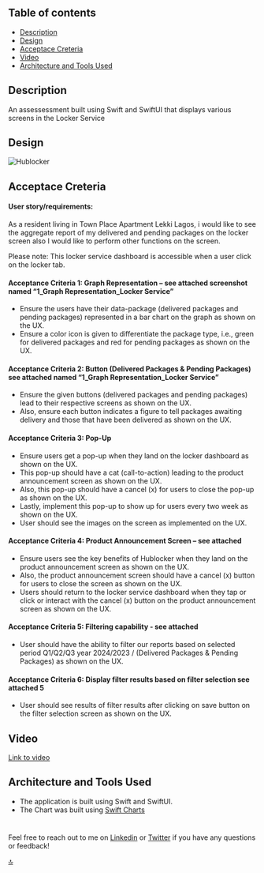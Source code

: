 ## Table of contents

- [Description](#Description)
- [Design](#Design)
- [Acceptace Creteria](#Acceptace-Creteria)
- [Video](#Video)
- [Architecture and Tools Used](#Architecture-and-Tools-Used)


## Description
An assessessment built using Swift and SwiftUI that displays various screens in the Locker Service

## Design
![Hublocker](https://github.com/saladel/Hublocker/assets/53665585/2c3e7d89-cd0d-40bf-ae48-6947f79d2cf2)

## Acceptace Creteria

#### User story/requirements:
As a resident living in Town Place Apartment Lekki Lagos, i would like to see the aggregate report of 
my delivered and pending packages on the locker screen also I would like to perform other functions on the screen. 
 
Please note: This locker service dashboard  is accessible when a user click on the locker tab.
 
#### Acceptance Criteria 1: Graph Representation – see attached screenshot named “1_Graph Representation_Locker Service”
- Ensure the users have their data-package (delivered packages and pending packages) represented in a bar chart on the graph as shown on the UX. 
- Ensure a color icon is given to differentiate the package type, i.e., green for delivered packages and red for pending packages as shown on the UX.
  
#### Acceptance Criteria 2: Button (Delivered Packages & Pending Packages) see attached named “1_Graph Representation_Locker Service”
- Ensure the given buttons (delivered packages and pending packages) lead to their respective screens as shown on the UX.
- Also, ensure each button indicates a figure to tell packages awaiting delivery and those that have been delivered as shown on the UX.
  
#### Acceptance Criteria 3: Pop-Up 
- Ensure users get a pop-up when they land on the locker dashboard as shown on the UX.
- This pop-up should have a cat (call-to-action) leading to the product announcement screen as shown on the UX.
- Also, this pop-up should have a cancel (x) for users to close the pop-up as shown on the UX.
- Lastly, implement this pop-up to show up for users every two week as shown on the UX.
- User should see the images on the screen as implemented on the UX.

#### Acceptance Criteria 4: Product Announcement Screen – see attached 
- Ensure users see the key benefits of Hublocker when they land on the product announcement screen as shown on the UX.
- Also, the product announcement screen should have a cancel (x) button for users to close the screen as shown on the UX.
- Users should return to the locker service dashboard when they tap or click or interact with the cancel (x) button on the product announcement screen as shown on the UX.

#### Acceptance Criteria 5: Filtering capability  - see attached
- User should have the ability to filter our reports based on selected period Q1/Q2/Q3 year 2024/2023 / (Delivered Packages & Pending Packages) as shown on the UX.

#### Acceptance Criteria 6: Display filter results based on filter selection  see attached 5
- User should see results of filter results after clicking on save button on the filter selection screen as shown on the UX.

## Video
[Link to video](https://drive.google.com/file/d/1pSFd2LaR5FZfBV6MA8z9_7pDty9ZPGM8/view)

## Architecture and Tools Used
- The application is built using Swift and SwiftUI.
- The Chart was built using [Swift Charts](https://developer.apple.com/documentation/charts)

#
Feel free to reach out to me on [Linkedin](https://bit.ly/AdewaleSanusi) or [Twitter](https://twitter.com/A_4_Ade) if you have any questions or feedback!

[🔝](#Table-of-contents)

<!-- You can read the [FAQ](https://#) if you have any questions. -->
